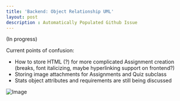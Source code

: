```yaml
---
title: 'Backend: Object Relationship UML'
layout: post
description : Automatically Populated Github Issue
---
```


(In progress)

Current points of confusion:
- How to store HTML (?) for more complicated Assignment creation (breaks, font italicizing, maybe hyperlinking support on frontend?)
- Storing image attachments for Assignments and Quiz subclass
- Stats object attributes and requirements are still being discussed

![Image](https://github.com/John-sCC/jcc_backend/assets/111479240/05aad64b-d5cf-4cfe-b35c-982c42d1b083)

